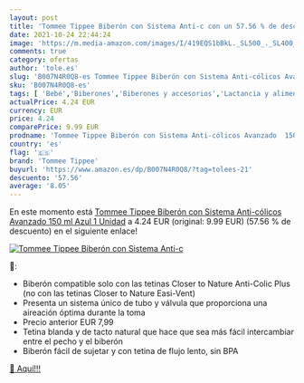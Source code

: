 ```yaml
---
layout: post
title: 'Tommee Tippee Biberón con Sistema Anti-c con un 57.56 % de descuento'
date: 2021-10-24 22:44:24
image: 'https://m.media-amazon.com/images/I/419EQS1bBkL._SL500_._SL400_.jpg'
comments: true
category: ofertas
author: 'tole.es'
slug: 'B007N4R0Q8-es Tommee Tippee Biberón con Sistema Anti-cólicos Avanzado...'
sku: 'B007N4R0Q8-es'
tags: [ 'Bebé','Biberones','Biberones y accesorios','Lactancia y alimentación','biberón','tommee','tommee tippee', ]
actualPrice: 4.24 EUR
currency: EUR
price: 4.24
comparePrice: 9.99 EUR
prodname: 'Tommee Tippee Biberón con Sistema Anti-cólicos Avanzado  150 ml  Azul  1 Unidad'
country: 'es'
flag: '🇪🇸'
brand: 'Tommee Tippee'
buyurl: 'https://www.amazon.es/dp/B007N4R0Q8/?tag=tolees-21'
descuento: '57.56'
average: '8.05'
---
```


En este momento está [Tommee Tippee Biberón con Sistema Anti-cólicos Avanzado  150 ml  Azul  1 Unidad](https://www.amazon.es/dp/B007N4R0Q8/?tag=tolees-21) a 4.24 EUR (original: 9.99 EUR) (57.56 %  de descuento) en el siguiente enlace!

[![Tommee Tippee Biberón con Sistema Anti-c](https://m.media-amazon.com/images/I/419EQS1bBkL._SL500_._SL400_.jpg)](https://www.amazon.es/dp/B007N4R0Q8/?tag=tolees-21)

🔎:

- Biberón compatible solo con las tetinas Closer to Nature Anti-Colic Plus (no con las tetinas Closer to Nature Easi-Vent)
- Presenta un sistema único de tubo y válvula que proporciona una aireación óptima durante la toma
- Precio anterior EUR 7,99
- Tetina blanda y de tacto natural que hace que sea más fácil intercambiar entre el pecho y el biberón
- Biberón fácil de sujetar y con tetina de flujo lento, sin BPA

[🛒 Aquí!!!](https://www.amazon.es/dp/B007N4R0Q8/?tag=tolees-21)
